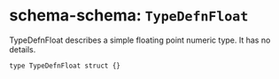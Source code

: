 # schema-schema: `TypeDefnFloat`

TypeDefnFloat describes a simple floating point numeric type.
It has no details.


```ipldsch
type TypeDefnFloat struct {}
```
